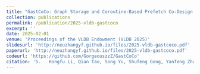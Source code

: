 ```yaml
---
title: "GastCoCo: Graph Storage and Coroutine-Based Prefetch Co-Design for Dynamic Graph Processing"
collection: publications
permalink: /publication/2025-vldb-gastcoco
excerpt: ''
date: 2025-02-01
venue: 'Proceedings of the VLDB Endowment (VLDB 2025)'
slidesurl: 'http://neuzhangyf.github.io/files/2025-vldb-gastcoco.pdf'
paperurl: 'http://neuzhangyf.github.io/files/2025-vldb-gastcoco.pdf'
codeurl: 'https://github.com/GorgeouszzZ/GastCoCo'
citation: '5.	Hongfu Li, Qian Tao, Song Yu, Shufeng Gong, Yanfeng Zhang, Feng Yao, Wenyuan Yu, Ge Yu, and Jingren Zhou. &quot;GastCoCo: Graph Storage and Coroutine-Based Prefetch Co-Design for Dynamic Graph Processing.&quot; <i>Proceedings of the VLDB Endowment (VLDB 2025)</i>, London, United Kingdom, 2025.'
---
```

